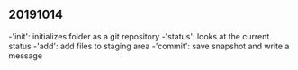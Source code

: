 ## 20191014

-'init': initializes folder as a git repository
-'status': looks at the current status
-'add': add files to staging area
-'commit': save snapshot and write a message